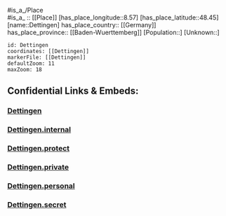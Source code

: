 ﻿---
location: [48.45,8.57] 
mapzoom: [7,12] 
mapmarker: city 
type: City
tags:
- geo/City


SpocWebEntityId: 29766
isDeleted: false
confidential: public

---
#is_a_/Place  
#is_a_ :: [[Place]] 
[has_place_longitude::8.57] 
[has_place_latitude::48.45] 
[name::Dettingen] 
has_place_country:: [[Germany]]  
has_place_province:: [[Baden-Wuerttemberg]] 
[Population::] 
[Unknown::] 


```leaflet
id: Dettingen
coordinates: [[Dettingen]] 
markerFile: [[Dettingen]] 
defaultZoom: 11 
maxZoom: 18
```


## Confidential Links & Embeds: 

### [Dettingen](/_public/Earth/Continent/Europe/Europe~Central/Germany/Germany~West/Baden-Wuerttemberg/counties~BW/Freudenstadt/cities~Freudenstadt/Horb~Neckar/City/Dettingen.md) 

### [Dettingen.internal](/_internal/Earth/Continent/Europe/Europe~Central/Germany/Germany~West/Baden-Wuerttemberg/counties~BW/Freudenstadt/cities~Freudenstadt/Horb~Neckar/City/Dettingen.internal.md) 

### [Dettingen.protect](/_protect/Earth/Continent/Europe/Europe~Central/Germany/Germany~West/Baden-Wuerttemberg/counties~BW/Freudenstadt/cities~Freudenstadt/Horb~Neckar/City/Dettingen.protect.md) 

### [Dettingen.private](/_private/Earth/Continent/Europe/Europe~Central/Germany/Germany~West/Baden-Wuerttemberg/counties~BW/Freudenstadt/cities~Freudenstadt/Horb~Neckar/City/Dettingen.private.md) 

### [Dettingen.personal](/_personal/Earth/Continent/Europe/Europe~Central/Germany/Germany~West/Baden-Wuerttemberg/counties~BW/Freudenstadt/cities~Freudenstadt/Horb~Neckar/City/Dettingen.personal.md) 

### [Dettingen.secret](/_secret/Earth/Continent/Europe/Europe~Central/Germany/Germany~West/Baden-Wuerttemberg/counties~BW/Freudenstadt/cities~Freudenstadt/Horb~Neckar/City/Dettingen.secret.md) 

